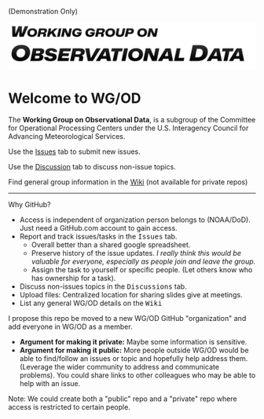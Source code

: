 (Demonstration Only)

![](logo.png)

# Welcome to WG/OD
The **Working Group on Observational Data**, is a subgroup of the Committee for Operational Processing Centers under the U.S. Interagency Council for Advancing Meteorological Services.


Use the [Issues](https://github.com/blaylockbk/WG-OD/issues) tab to submit new issues.

Use the [Discussion](https://github.com/blaylockbk/WG-OD/discussions) tab to discuss non-issue topics.

Find general group information in the [Wiki](https://github.com/blaylockbk/WG-OD/wiki) (not available for private repos)


---

Why GitHub?

- Access is independent of organization person belongs to (NOAA/DoD). Just need a GitHub.com account to gain access. 
- Report and track issues/tasks in the <kbd>Issues</kbd> tab. 
    - Overall better than a shared google spreadsheet.
    - Preserve history of the issue updates. *I really think this would be valuable for everyone, especially as people join and leave the group.*
    - Assign the task to yourself or specific people. (Let others know who has ownership for a task). 
- Discuss non-issues topics in the <kbd>Discussions</kbd> tab.
- Upload files: Centralized location for sharing slides give at meetings.
- List any general WG/OD details on the <kbd>Wiki</kbd>


I propose this repo be moved to a new WG/OD GitHub "organization" and add everyone in WG/OD as a member.

- **Argument for making it private:** Maybe some information is sensitive.
- **Argument for making it public:** More people outside WG/OD would be able to find/follow an issues or topic and hopefully help address them. (Leverage the wider community to address and communicate problems). You could share links to other colleagues who may be able to help with an issue.

 Note: We could create both a "public" repo and a "private" repo where access is restricted to certain people.
